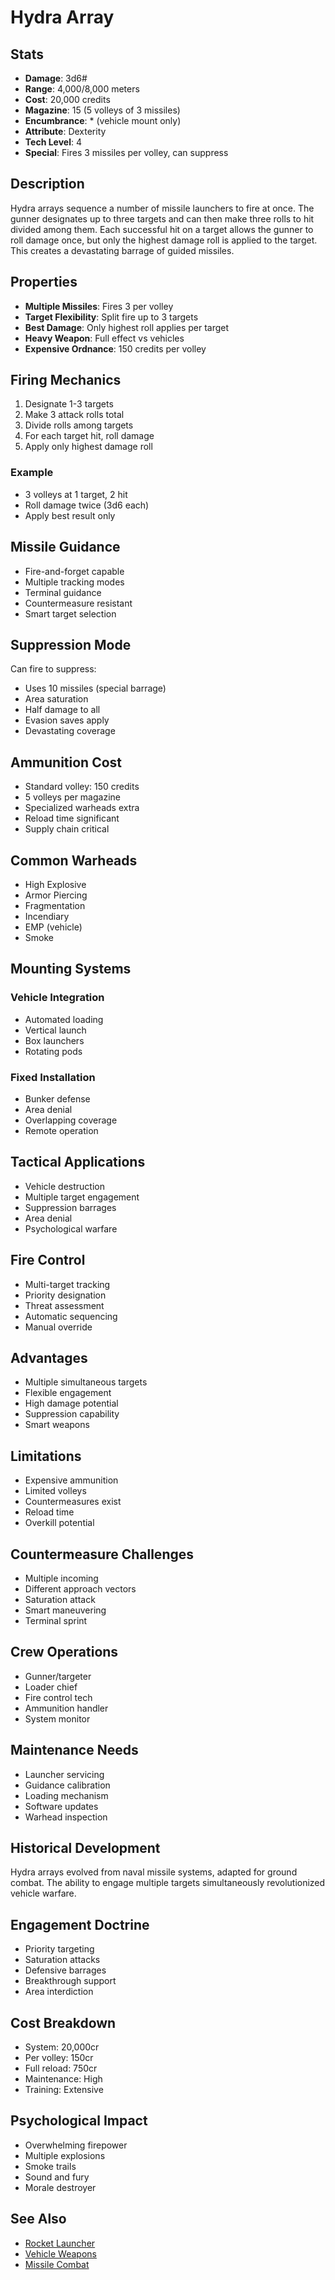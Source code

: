 # Hydra Array

## Stats
- **Damage**: 3d6#
- **Range**: 4,000/8,000 meters
- **Cost**: 20,000 credits
- **Magazine**: 15 (5 volleys of 3 missiles)
- **Encumbrance**: * (vehicle mount only)
- **Attribute**: Dexterity
- **Tech Level**: 4
- **Special**: Fires 3 missiles per volley, can suppress

## Description
Hydra arrays sequence a number of missile launchers to fire at once. The gunner designates up to three targets and can then make three rolls to hit divided among them. Each successful hit on a target allows the gunner to roll damage once, but only the highest damage roll is applied to the target. This creates a devastating barrage of guided missiles.

## Properties
- **Multiple Missiles**: Fires 3 per volley
- **Target Flexibility**: Split fire up to 3 targets
- **Best Damage**: Only highest roll applies per target
- **Heavy Weapon**: Full effect vs vehicles
- **Expensive Ordnance**: 150 credits per volley

## Firing Mechanics
1. Designate 1-3 targets
2. Make 3 attack rolls total
3. Divide rolls among targets
4. For each target hit, roll damage
5. Apply only highest damage roll

### Example
- 3 volleys at 1 target, 2 hit
- Roll damage twice (3d6 each)
- Apply best result only

## Missile Guidance
- Fire-and-forget capable
- Multiple tracking modes
- Terminal guidance
- Countermeasure resistant
- Smart target selection

## Suppression Mode
Can fire to suppress:
- Uses 10 missiles (special barrage)
- Area saturation
- Half damage to all
- Evasion saves apply
- Devastating coverage

## Ammunition Cost
- Standard volley: 150 credits
- 5 volleys per magazine
- Specialized warheads extra
- Reload time significant
- Supply chain critical

## Common Warheads
- High Explosive
- Armor Piercing
- Fragmentation
- Incendiary
- EMP (vehicle)
- Smoke

## Mounting Systems
### Vehicle Integration
- Automated loading
- Vertical launch
- Box launchers
- Rotating pods

### Fixed Installation
- Bunker defense
- Area denial
- Overlapping coverage
- Remote operation

## Tactical Applications
- Vehicle destruction
- Multiple target engagement
- Suppression barrages
- Area denial
- Psychological warfare

## Fire Control
- Multi-target tracking
- Priority designation
- Threat assessment
- Automatic sequencing
- Manual override

## Advantages
- Multiple simultaneous targets
- Flexible engagement
- High damage potential
- Suppression capability
- Smart weapons

## Limitations
- Expensive ammunition
- Limited volleys
- Countermeasures exist
- Reload time
- Overkill potential

## Countermeasure Challenges
- Multiple incoming
- Different approach vectors
- Saturation attack
- Smart maneuvering
- Terminal sprint

## Crew Operations
- Gunner/targeter
- Loader chief
- Fire control tech
- Ammunition handler
- System monitor

## Maintenance Needs
- Launcher servicing
- Guidance calibration
- Loading mechanism
- Software updates
- Warhead inspection

## Historical Development
Hydra arrays evolved from naval missile systems, adapted for ground combat. The ability to engage multiple targets simultaneously revolutionized vehicle warfare.

## Engagement Doctrine
- Priority targeting
- Saturation attacks
- Defensive barrages
- Breakthrough support
- Area interdiction

## Cost Breakdown
- System: 20,000cr
- Per volley: 150cr
- Full reload: 750cr
- Maintenance: High
- Training: Extensive

## Psychological Impact
- Overwhelming firepower
- Multiple explosions
- Smoke trails
- Sound and fury
- Morale destroyer

## See Also
- [Rocket Launcher](rocket-launcher.md)
- [Vehicle Weapons](../../../vehicles/vehicle-weapons.md)
- [Missile Combat](../../../combat-rules/missile-combat.md)